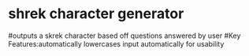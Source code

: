 # shrek character generator 
#outputs a skrek character based off questions answered by user
#Key Features:automatically lowercases input automatically for usability
